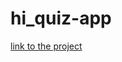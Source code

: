 # hi_quiz-app

[link to the project](https://6579a2b928cbcb06653f9cce--sparkling-treacle-8e823f.netlify.app/)

